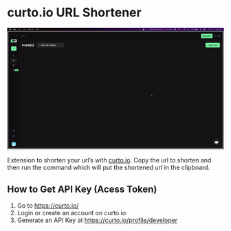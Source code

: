 # curto.io URL Shortener

<img src=".github/preview.gif" />

Extension to shorten your url’s with [curto.io](https://curto.io/). Copy the url to shorten and then run the command which will put the shortened url in the clipboard.

## How to Get API Key (Acess Token)

1. Go to https://curto.io/
2. Login or create an account on curto.io
3. Generate an API Key at https://curto.io/profile/developer
